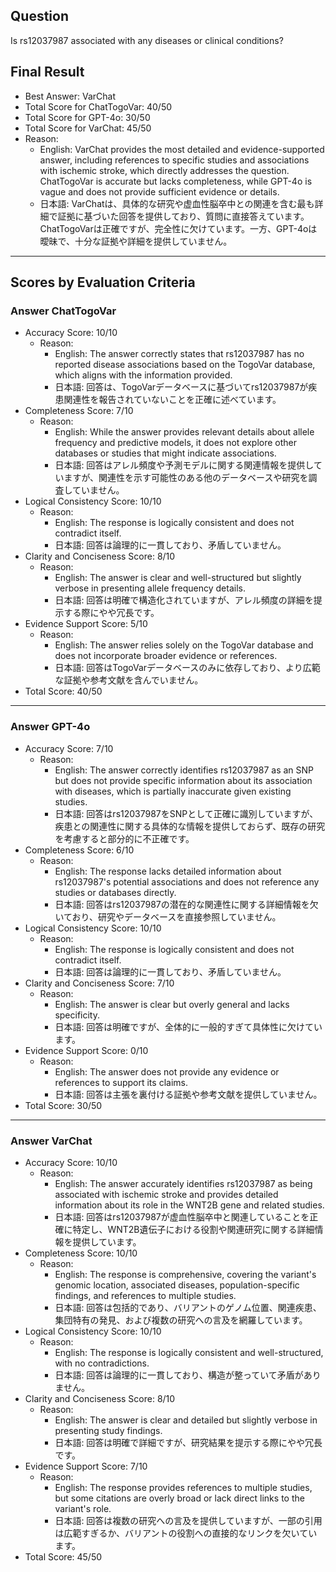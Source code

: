 ## Question

Is rs12037987 associated with any diseases or clinical conditions?

## Final Result

- Best Answer: VarChat
- Total Score for ChatTogoVar: 40/50
- Total Score for GPT-4o: 30/50
- Total Score for VarChat: 45/50
- Reason:
  - English: VarChat provides the most detailed and evidence-supported answer, including references to specific studies and associations with ischemic stroke, which directly addresses the question. ChatTogoVar is accurate but lacks completeness, while GPT-4o is vague and does not provide sufficient evidence or details.
  - 日本語: VarChatは、具体的な研究や虚血性脳卒中との関連を含む最も詳細で証拠に基づいた回答を提供しており、質問に直接答えています。ChatTogoVarは正確ですが、完全性に欠けています。一方、GPT-4oは曖昧で、十分な証拠や詳細を提供していません。

---

## Scores by Evaluation Criteria

### Answer ChatTogoVar
- Accuracy Score: 10/10
  - Reason: 
    - English: The answer correctly states that rs12037987 has no reported disease associations based on the TogoVar database, which aligns with the information provided.
    - 日本語: 回答は、TogoVarデータベースに基づいてrs12037987が疾患関連性を報告されていないことを正確に述べています。
- Completeness Score: 7/10
  - Reason: 
    - English: While the answer provides relevant details about allele frequency and predictive models, it does not explore other databases or studies that might indicate associations.
    - 日本語: 回答はアレル頻度や予測モデルに関する関連情報を提供していますが、関連性を示す可能性のある他のデータベースや研究を調査していません。
- Logical Consistency Score: 10/10
  - Reason: 
    - English: The response is logically consistent and does not contradict itself.
    - 日本語: 回答は論理的に一貫しており、矛盾していません。
- Clarity and Conciseness Score: 8/10
  - Reason: 
    - English: The answer is clear and well-structured but slightly verbose in presenting allele frequency details.
    - 日本語: 回答は明確で構造化されていますが、アレル頻度の詳細を提示する際にやや冗長です。
- Evidence Support Score: 5/10
  - Reason: 
    - English: The answer relies solely on the TogoVar database and does not incorporate broader evidence or references.
    - 日本語: 回答はTogoVarデータベースのみに依存しており、より広範な証拠や参考文献を含んでいません。
- Total Score: 40/50

---

### Answer GPT-4o
- Accuracy Score: 7/10
  - Reason: 
    - English: The answer correctly identifies rs12037987 as an SNP but does not provide specific information about its association with diseases, which is partially inaccurate given existing studies.
    - 日本語: 回答はrs12037987をSNPとして正確に識別していますが、疾患との関連性に関する具体的な情報を提供しておらず、既存の研究を考慮すると部分的に不正確です。
- Completeness Score: 6/10
  - Reason: 
    - English: The response lacks detailed information about rs12037987's potential associations and does not reference any studies or databases directly.
    - 日本語: 回答はrs12037987の潜在的な関連性に関する詳細情報を欠いており、研究やデータベースを直接参照していません。
- Logical Consistency Score: 10/10
  - Reason: 
    - English: The response is logically consistent and does not contradict itself.
    - 日本語: 回答は論理的に一貫しており、矛盾していません。
- Clarity and Conciseness Score: 7/10
  - Reason: 
    - English: The answer is clear but overly general and lacks specificity.
    - 日本語: 回答は明確ですが、全体的に一般的すぎて具体性に欠けています。
- Evidence Support Score: 0/10
  - Reason: 
    - English: The answer does not provide any evidence or references to support its claims.
    - 日本語: 回答は主張を裏付ける証拠や参考文献を提供していません。
- Total Score: 30/50

---

### Answer VarChat
- Accuracy Score: 10/10
  - Reason: 
    - English: The answer accurately identifies rs12037987 as being associated with ischemic stroke and provides detailed information about its role in the WNT2B gene and related studies.
    - 日本語: 回答はrs12037987が虚血性脳卒中と関連していることを正確に特定し、WNT2B遺伝子における役割や関連研究に関する詳細情報を提供しています。
- Completeness Score: 10/10
  - Reason: 
    - English: The response is comprehensive, covering the variant's genomic location, associated diseases, population-specific findings, and references to multiple studies.
    - 日本語: 回答は包括的であり、バリアントのゲノム位置、関連疾患、集団特有の発見、および複数の研究への言及を網羅しています。
- Logical Consistency Score: 10/10
  - Reason: 
    - English: The response is logically consistent and well-structured, with no contradictions.
    - 日本語: 回答は論理的に一貫しており、構造が整っていて矛盾がありません。
- Clarity and Conciseness Score: 8/10
  - Reason: 
    - English: The answer is clear and detailed but slightly verbose in presenting study findings.
    - 日本語: 回答は明確で詳細ですが、研究結果を提示する際にやや冗長です。
- Evidence Support Score: 7/10
  - Reason: 
    - English: The response provides references to multiple studies, but some citations are overly broad or lack direct links to the variant's role.
    - 日本語: 回答は複数の研究への言及を提供していますが、一部の引用は広範すぎるか、バリアントの役割への直接的なリンクを欠いています。
- Total Score: 45/50